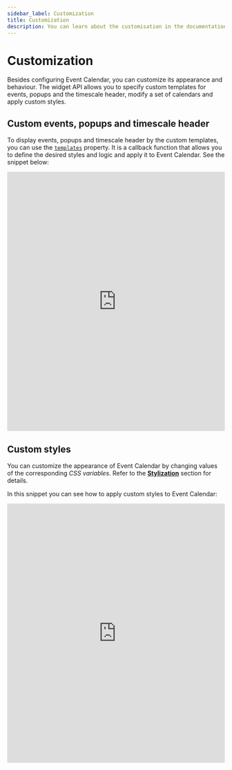 ```yaml
---
sidebar_label: Customization
title: Customization
description: You can learn about the customisation in the documentation of the DHTMLX JavaScript Event Calendar library. Browse developer guides and API reference, try out code examples and live demos, and download a free 30-day evaluation version of DHTMLX Event Calendar.
---
```


# Customization

Besides configuring Event Calendar, you can customize its appearance and behaviour. The widget API allows you to specify custom templates for events, popups and the timescale header, modify a set of calendars and apply custom styles.

## Custom events, popups and timescale header

To display events, popups and timescale header by the custom templates, you can use the [`templates`](api/config/js_eventcalendar_templates_config.md) property. It is a callback function that allows you to define the desired styles and logic and apply it to Event Calendar. See the snippet below:

<iframe src="https://snippet.dhtmlx.com/rmgc73n6?mode=result" frameborder="0" class="snippet_iframe" width="100%" height="600"></iframe>

## Custom styles

You can customize the appearance of Event Calendar by changing values of the corresponding *CSS variables*. Refer to the [**Stylization**](../stylization) section for details.

In this snippet you can see how to apply custom styles to Event Calendar:

<iframe src="https://snippet.dhtmlx.com/w0qhtloa?mode=result" frameborder="0" class="snippet_iframe" width="100%" height="600"></iframe>